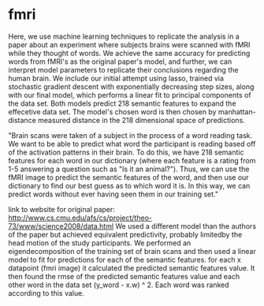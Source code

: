 # fmri


Here, we use machine learning techniques to replicate the analysis in a paper about
an experiment where subjects brains were scanned with fMRI while they thought of words.
We achieve the same accuracy for predicting words from fMRI's as the original paper's model,
and further, we can interpret model parameters to replicate
their conclusions regarding the human brain. We include our initial attempt using lasso, trained
via stochastic gradient descent with exponentially decreasing step sizes, along with our final model,
which performs a linear fit to principal components of the data set. Both models predict 218
semantic features to expand the effecetive data set. The model's chosen word is then chosen by
manhattan-distance measured distance in the 218 dimensional space of predictions. 

"Brain scans were taken of a subject in the process of a word reading task. We want to be able
to predict what word the participant is reading based off of the activation patterns in their
brain. To do this, we have 218 semantic features for each word in our dictionary (where each feature
is a rating from 1-5 answering a question such as "Is it an animal?"). Thus, we can use the fMRI image
to predict the semantic features of the word, and then use our dictionary to find our best guess as to
which word it is. In this way, we can predict words without ever having seen them in our training set."

link to website for original paper: http://www.cs.cmu.edu/afs/cs/project/theo-73/www/science2008/data.html
We used a different model than the authors of the paper but achieved equivalent predictivity,
probably limitedby the head motion of the study participants. We performed an eigendecomposition
of the training set of brain scans and then used a linear model to fit for predictions for each of the
semantic features. for each x datapoint (fmri image) it calculated the predicted semantic features
value. It then found the rmse of the predicted semantic features value and each other word in the
data set (y_word - x.w) ^ 2. Each word was ranked according to this value.
